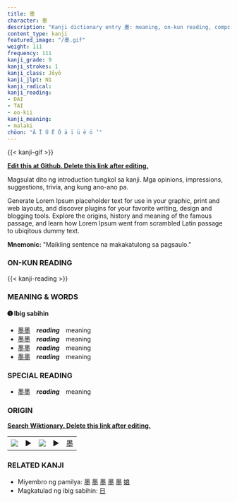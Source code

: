 ```yaml
---
title: 墨
character: 墨
description: "Kanji dictionary entry 墨: meaning, on-kun reading, compounds, origin, related kanji"
content_type: kanji
featured_image: "/墨.gif"
weight: 111
frequency: 111
kanji_grade: 9
kanji_strokes: 1
kanji_class: Jōyō
kanji_jlpt: N1
kanji_radical: 
kanji_reading: 
- DAI
- TAI
- oo-kii
kanji_meaning:
- malaki
chōon: "Ā Ī Ū Ē Ō ā ī ū ē ō ’"
---
```

[//]: # (Don't edit the line below. Kanji animated GIF code is automatically generated.)
{{< kanji-gif >}}

[//]: # (Edit below this line.)

**[Edit this at Github. Delete this link after editing.](https://github.com/tim0g/tim/tree/main/content/kanji/墨/index.md)**

Magsulat dito ng introduction tungkol sa kanji. Mga opinions, impressions, suggestions, trivia, ang kung ano-ano pa.

Generate Lorem Ipsum placeholder text for use in your graphic, print and web layouts, and discover plugins for your favorite writing, design and blogging tools. Explore the origins, history and meaning of the famous passage, and learn how Lorem Ipsum went from scrambled Latin passage to ubiqitous dummy text.
 
**Mnemonic:** "Maikling sentence na makakatulong sa pagsaulo."

### ON-KUN READING

[//]: # (Don't edit the line below. ON-KUN READING code is automatically generated.)
{{< kanji-reading >}}

### MEANING & WORDS

#### ➊ **Ibig sabihin**
  - [墨](../墨)[墨](../墨)　***reading***　meaning
  - [墨](../墨)[墨](../墨)　***reading***　meaning
  - [墨](../墨)[墨](../墨)　***reading***　meaning
  - [墨](../墨)[墨](../墨)　***reading***　meaning

### SPECIAL READING
  - [墨](../墨)[墨](../墨)　***reading***　meaning

### ORIGIN

**[Search Wiktionary. Delete this link after editing.](https://wiktionary.org/wiki/墨)**
<table class="kanji-table"><tr><td>
<img src="60px-墨-bronze.svg.png">
</td><td>▶</td><td>
<img src="60px-墨-oracle.svg.png">
</td><td>▶</td>
<td class="kanji-origin">墨</td>
</tr></table>

### RELATED KANJI
- Miyembro ng pamilya: [墨](../墨) [墨](../墨) [墨](../墨) [墨](../墨) [墨](../墨) [娘](../娘)
- Magkatulad ng ibig sabihin: [日](../日)
